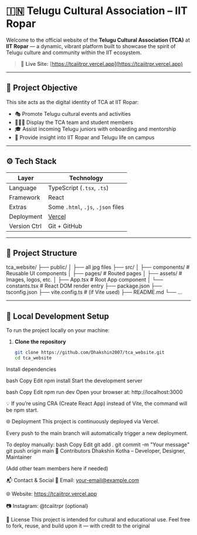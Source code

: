# 🇮🇳 Telugu Cultural Association – IIT Ropar

Welcome to the official website of the **Telugu Cultural Association (TCA)** at **IIT Ropar** — a dynamic, vibrant platform built to showcase the spirit of Telugu culture and community within the IIT ecosystem.

> 🔗 **Live Site:** [https://tcaiitrpr.vercel.app](https://tcaiitrpr.vercel.app)

---

## 🎯 Project Objective

This site acts as the digital identity of TCA at IIT Ropar:
- 🎭 Promote Telugu cultural events and activities
- 🧑‍🤝‍🧑 Display the TCA team and student members
- 🎓 Assist incoming Telugu juniors with onboarding and mentorship
- 🏫 Provide insight into IIT Ropar and Telugu life on campus

---

## ⚙️ Tech Stack

| Layer        | Technology                         |
|--------------|-------------------------------------|
| Language     | TypeScript (`.tsx`, `.ts`)         |
| Framework    | React                              |
| Extras       | Some `.html`, `.js`, `.json` files |
| Deployment   | [Vercel](https://vercel.com)       |
| Version Ctrl | Git + GitHub                       |

---

## 📁 Project Structure

tca_website/
├── public/
│ ├── all jpg files
├── src/
│ ├── components/ # Reusable UI components
│ ├── pages/ # Routed pages
│ ├── assets/ # Images, logos, etc.
│ ├── App.tsx # Root App component
│ └── constants.tsx # React DOM render entry
├── package.json
├── tsconfig.json
├── vite.config.ts # (if Vite used)
├── README.md
└── ...


---

## 🚀 Local Development Setup

To run the project locally on your machine:

1. **Clone the repository**
   ```bash
   git clone https://github.com/Dhakshin2007/tca_website.git
   cd tca_website
Install dependencies

bash
Copy
Edit
npm install
Start the development server

bash
Copy
Edit
npm run dev
Open your browser at: http://localhost:3000

💡 If you’re using CRA (Create React App) instead of Vite, the command will be npm start.

🌐 Deployment
This project is continuously deployed via Vercel.

Every push to the main branch will automatically trigger a new deployment.

To deploy manually:
bash
Copy
Edit
git add .
git commit -m "Your message"
git push origin main
👥 Contributors
Dhakshin Kotha – Developer, Designer, Maintainer

(Add other team members here if needed)

📬 Contact & Social
📧 Email: your-email@example.com

🌐 Website: https://tcaiitrpr.vercel.app

📷 Instagram: @tcaiitrpr (optional)

📝 License
This project is intended for cultural and educational use.
Feel free to fork, reuse, and build upon it — with credit to the original

